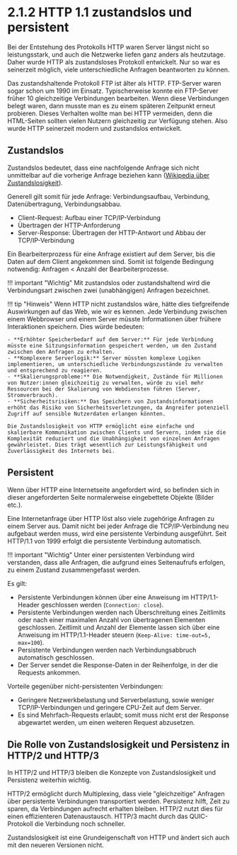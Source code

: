# 2.1.2 HTTP 1.1 zustandslos und persistent

Bei der Entstehung des Protokolls HTTP waren Server längst nicht so leistungsstark, und auch die Netzwerke liefen ganz anders als heutzutage. Daher wurde HTTP als zustandsloses Protokoll entwickelt. Nur so war es seinerzeit möglich, viele unterschiedliche Anfragen beantworten zu können.

Das zustandshaltende Protokoll FTP ist älter als HTTP. FTP-Server waren sogar schon um 1990 im Einsatz. Typischerweise konnte ein FTP-Server früher 10 gleichzeitige Verbindungen bearbeiten. Wenn diese Verbindungen belegt waren, dann musste man es zu einem späteren Zeitpunkt erneut probieren. Dieses Verhalten wollte man bei HTTP vermeiden, denn die HTML-Seiten sollten vielen Nutzern gleichzeitig zur Verfügung stehen. Also wurde HTTP seinerzeit modern und zustandslos entwickelt.

## Zustandslos

Zustandslos bedeutet, dass eine nachfolgende Anfrage sich nicht unmittelbar auf die vorherige Anfrage beziehen kann ([Wikipedia über Zustandslosigkeit](http://de.wikipedia.org/wiki/Zustandslosigkeit)).

Generell gilt somit für jede Anfrage: Verbindungsaufbau, Verbindung, Datenübertragung, Verbindungsabbau.

- Client-Request: Aufbau einer TCP/IP-Verbindung
- Übertragen der HTTP-Anforderung
- Server-Response: Übertragen der HTTP-Antwort und Abbau der TCP/IP-Verbindung

Ein Bearbeiterprozess für eine Anfrage existiert auf dem Server, bis die Daten auf dem Client angekommen sind. Somit ist folgende Bedingung notwendig: Anfragen < Anzahl der Bearbeiterprozesse.

!!! important "Wichtig"
    Mit zustandslos oder zustandshaltend wird die Verbindungsart zwischen zwei (unabhängigen) Anfragen bezeichnet.

!!! tip "Hinweis"
    Wenn HTTP nicht zustandslos wäre, hätte dies tiefgreifende Auswirkungen auf das Web, wie wir es kennen. Jede Verbindung zwischen einem Webbrowser und einem Server müsste Informationen über frühere Interaktionen speichern. Dies würde bedeuten:

    - **Erhöhter Speicherbedarf auf dem Server:** Für jede Verbindung müsste eine Sitzungsinformation gespeichert werden, um den Zustand zwischen den Anfragen zu erhalten.
    - **Komplexere Serverlogik:** Server müssten komplexe Logiken implementieren, um unterschiedliche Verbindungszustände zu verwalten und entsprechend zu reagieren.
    - **Skalierungsprobleme:** Die Notwendigkeit, Zustände für Millionen von Nutzer:innen gleichzeitig zu verwalten, würde zu viel mehr Ressourcen bei der Skalierung von Webdiensten führen (Server, Stromverbrauch).
    - **Sicherheitsrisiken:** Das Speichern von Zustandsinformationen erhöht das Risiko von Sicherheitsverletzungen, da Angreifer potenziell Zugriff auf sensible Nutzerdaten erlangen könnten.

    Die Zustandslosigkeit von HTTP ermöglicht eine einfache und skalierbare Kommunikation zwischen Clients und Servern, indem sie die Komplexität reduziert und die Unabhängigkeit von einzelnen Anfragen gewährleistet. Dies trägt wesentlich zur Leistungsfähigkeit und Zuverlässigkeit des Internets bei.



## Persistent

Wenn über HTTP eine Internetseite angefordert wird, so befinden sich in dieser angeforderten Seite normalerweise eingebettete Objekte (Bilder etc.).

Eine Internetanfrage über HTTP löst also viele zugehörige Anfragen zu einem Server aus. Damit nicht bei jeder Anfrage die TCP/IP-Verbindung neu aufgebaut werden muss, wird eine persistente Verbindung ausgeführt. Seit HTTP/1.1 von 1999 erfolgt die persistente Verbindung automatisch.

!!! important "Wichtig"
    Unter einer persistenten Verbindung wird verstanden, dass alle Anfragen, die aufgrund eines Seitenaufrufs erfolgen, zu einem Zustand zusammengefasst werden.

Es gilt:

- Persistente Verbindungen können über eine Anweisung im HTTP/1.1-Header geschlossen werden (`Connection: close`).
- Persistente Verbindungen werden nach Überschreitung eines Zeitlimits oder nach einer maximalen Anzahl von übertragenen Elementen geschlossen. Zeitlimit und Anzahl der Elemente lassen sich über eine Anweisung im HTTP/1.1-Header steuern (`Keep-Alive: time-out=5, max=100`).
- Persistente Verbindungen werden nach Verbindungsabbruch automatisch geschlossen.
- Der Server sendet die Response-Daten in der Reihenfolge, in der die Requests ankommen.

Vorteile gegenüber nicht-persistenten Verbindungen:

- Geringere Netzwerkbelastung und Serverbelastung, sowie weniger TCP/IP-Verbindungen und geringere CPU-Zeit auf dem Server.
- Es sind Mehrfach-Requests erlaubt; somit muss nicht erst der Response abgewartet werden, um einen weiteren Request abzusetzen.

## Die Rolle von Zustandslosigkeit und Persistenz in HTTP/2 und HTTP/3

In HTTP/2 und HTTP/3 bleiben die Konzepte von Zustandslosigkeit und Persistenz weiterhin wichtig. 

HTTP/2 ermöglicht durch Multiplexing, dass viele "gleichzeitige" Anfragen über persistente Verbindungen transportiert werden. Persistenz hilft, Zeit zu sparen, da Verbindungen aufrecht erhalten bleiben. HTTP/2 nutzt dies für einen effizienteren Datenaustausch. HTTP/3 macht durch das QUIC-Protokoll die Verbindung noch schneller. 

Zustandslosigkeit ist eine Grundeigenschaft von HTTP und ändert sich auch mit den neueren Versionen nicht.